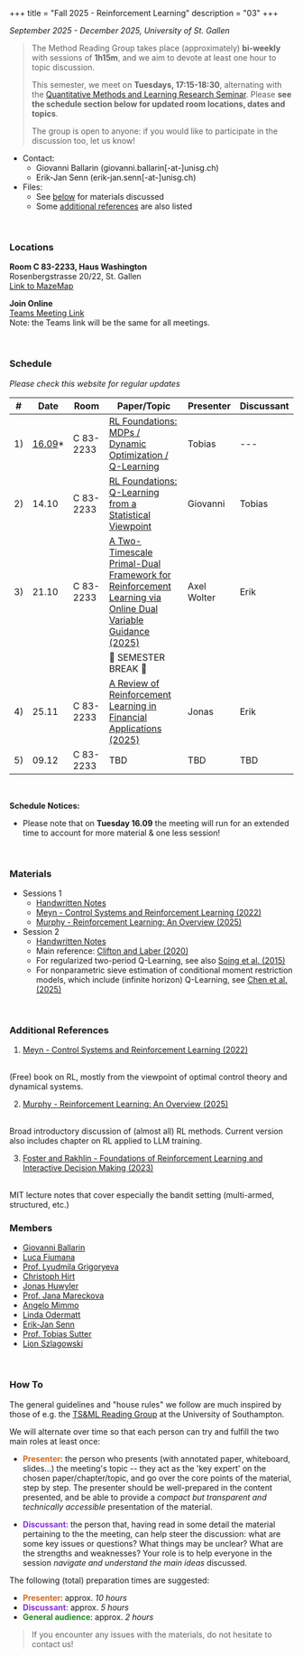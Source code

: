 +++
title = "Fall 2025 - Reinforcement Learning"
description = "03"
+++

_September 2025 - December 2025, University of St. Gallen_

> The Method Reading Group takes place (approximately) __bi-weekly__ with sessions of __1h15m__, and we aim to devote at least one hour to topic discussion. 
> 
> This semester, we meet on __Tuesdays, 17:15-18:30__, alternating with the [Quantitative Methods and Learning
Research Seminar](https://www.unisg.ch/en/university/schools/school-of-economics-and-poltical-science-seps-hsg/research/quantitative-methods-and-learning/?utm_source=chatgpt.com). Please **see the schedule section below for updated room locations, dates and topics**.
> 
> The group is open to anyone: if you would like to participate in the discussion too, let us know!

* Contact: 
    * Giovanni Ballarin (<a>giovanni.ballarin[-at-]unisg.ch</a>)
    * Erik-Jan Senn (<a>erik-jan.senn[-at-]unisg.ch</a>)
* Files:
    * See [below](#materials) for materials discussed
    * Some [additional references](#additional-references) are also listed 

<br>

### <i class="bi bi-geo-fill"></i> Locations

<!-- #### Main Room: -->

**Room C 83-2233, Haus Washington**<br>
Rosenbergstrasse 20/22, St. Gallen
<br>
[Link to MazeMap <i class="bi bi-box-arrow-up-right"></i>](https://link.mazemap.com/SN8ZqwrM)

<!-- **Room C 83-1235, Haus Washington**<br>
Rosenbergstrasse 20/22, St. Gallen<br>
[Link to MazeMap <i class="bi bi-box-arrow-up-right"></i>](https://link.mazemap.com/waU61yBJ)

> At the main foyer of the building, take the right door (coming from the street) towards the decorated staircase.<br>
> The seminar room is on the 1st floor (just above the steps), in front of the first elevator. -->

<!-- ##### Other: -->

**Join Online**<br>
[Teams Meeting Link <i class="bi bi-box-arrow-up-right"></i>](https://teams.microsoft.com/l/meetup-join/19%3ameeting_MTY1ZWQ5M2YtY2M2NC00ODhkLWI5MWMtYjg1NTlkMmMwNjVh%40thread.v2/0?context=%7b%22Tid%22%3a%22a7262e59-1b56-4f5a-a412-6f07181f48ee%22%2c%22Oid%22%3a%22b6a64a0e-4fc2-48fd-a2df-b8da9d3d9dff%22%7d)
<br>
Note: the Teams link will be the same for all meetings.

<br>

### <i class="bi bi-calendar-week"></i> Schedule

*Please check this website for regular updates*

| # | Date | Room | Paper/Topic | Presenter | Discussant |
| --- | --- | --- | --- | --- | --- |
| 1) | <u>16.09</u>* | C&nbsp;83-2233 | [RL Foundations: MDPs / Dynamic Optimization / Q-Learning](#materials) | Tobias | --- |
| 2) | 14.10 | C&nbsp;83-2233 | [RL Foundations: Q-Learning from a Statistical Viewpoint](#materials) | Giovanni | Tobias |
| 3) | 21.10 | C&nbsp;83-2233 | [A Two-Timescale Primal-Dual Framework for Reinforcement Learning via Online Dual Variable Guidance (2025)](https://arxiv.org/abs/2505.04494) | Axel Wolter | Erik |
| | | | 🍂 SEMESTER BREAK 🍂 | | |
| 4) | 25.11 | C&nbsp;83-2233 | [A Review of Reinforcement Learning in Financial Applications (2025)](https://www.annualreviews.org/content/journals/10.1146/annurev-statistics-112723-034423) | Jonas | Erik |
| 5) | 09.12 | C&nbsp;83-2233 | TBD | TBD | TBD |

<!--  --->
<br>

**Schedule Notices:**
* Please note that on **Tuesday 16.09** the meeting will run for an extended time to account for more material & one less session! 

<br>

### <i class="bi bi-file-earmark-arrow-down"></i> Materials

<!-- <div class="ul_relaxed"> -->

* Sessions 1 
  * [<i class="bi bi-file-earmark-pdf"></i> Handwritten Notes](https://www.dropbox.com/scl/fi/nb5e6m78yvbl70qy4vlt0/Sutter_notes_RL.pdf?rlkey=v91cvm73adu10qnx6wkjksdig&dl=0)
  * [<i class="bi bi-file-earmark-pdf"></i> Meyn - Control Systems and Reinforcement Learning (2022)](https://www.dropbox.com/scl/fi/jjzi5dncwme0q966xlsbi/CSRLonline.pdf?rlkey=vmfjb962040wyjte9ej61a48c&e=1&dl=0)
  * [<i class="bi bi-file-earmark-pdf"></i> Murphy - Reinforcement Learning: An Overview (2025)](https://arxiv.org/pdf/2412.05265)
* Session 2
  * [<i class="bi bi-file-earmark-pdf"></i> Handwritten Notes](/error) 
  * Main reference: [Clifton and Laber (2020)](https://www.annualreviews.org/content/journals/10.1146/annurev-statistics-031219-041220) 
  * For regularized two-period Q-Learning, see also [Soing et al. (2015)](https://www3.stat.sinica.edu.tw/statistica/J25N3/J25N35/J25N35.html)
  * For nonparametric sieve estimation of conditional moment restriction models, which include (infinite horizon) Q-Learning, see [Chen et al. (2025)](https://www.sciencedirect.com/science/article/pii/S0304407624002719)
<!--
* Session 3
  * [<i class="bi bi-file-earmark-pdf"></i> Annotated Paper](https://www.dropbox.com/scl/fi/gma9iuvx30q5em8ierlhj/Mikusheva_-_2012_-_One-Dimensional_Inference_in_Autoregressive_Models.pdf?rlkey=2oreckxkgshy3agjtcy2wrl6u&dl=0)
  * Refer to [Mikusheva - Uniform Inference in Autoregressive Models (2007)](https://onlinelibrary.wiley.com/doi/abs/10.1111/j.1468-0262.2007.00798.x) for a more extensive discussion of the AR(1) setting and associated local-to-unity asymptotics.
  * See [Hansen - The Grid Bootstrap and the Autoregressive Model (1999)](https://www.mitpressjournals.org/doi/10.1162/003465399558463) for the original proposal of the grid bootstrap.
* Session 4
  * [<i class="bi bi-file-earmark-pdf"></i> Handwritten Notes](https://www.dropbox.com/scl/fi/0vphtpi0yxt2thfezfsuv/Notes-Bootstrap-robust-prescriptive-analytics-2022.pdf?rlkey=1kt8x5rmdvp6hnr6ou7hgzygi&dl=0) covering the main results of the paper.
* Session 5
  * [<i class="bi bi-file-earmark-pdf"></i> Annotated Paper](https://www.dropbox.com/scl/fi/cscwgrzold8h5ateusxt8/Cogneau-et-al.-2013-Block-bootstrap-methods-and-the-choice-of-stocks-for-the-long-run.pdf?rlkey=3gi1fqldjqto6ohtqbu4dkyj5&dl=0)
* Session 6
  * [<i class="bi bi-file-earmark-pdf"></i> Annotated Paper](https://www.dropbox.com/scl/fi/0ko4dqtniylg2efkvux79/Chernozhukov-et-al.-2017-Central-Limit-Theorems-and-Bootstrap-in-High-Dimensions.pdf?rlkey=p5odhrjdkf5hjttrsj2myb2f0&dl=0)
  * [<i class="bi bi-file-earmark-pdf"></i> Handwritten Notes](https://www.dropbox.com/scl/fi/8wlaebq4fy4yajdrbxxzd/CKK-2017-Simple-HD-CLT-Proof.pdf?rlkey=wdzwa8sxf94ho8stplilfgjr5&dl=0) with proof of a simple version of the key high-dimensional CLT result. Based on the 2021 Hausdorff Summer School lecture notes by K. Kato. -->
<!-- 
* Session ?
  * TBD 
-->

<!-- </div> -->

<br>

### <i class="bi bi-book"></i> Additional References

1. [Meyn - Control Systems and Reinforcement Learning (2022)](https://www.dropbox.com/scl/fi/jjzi5dncwme0q966xlsbi/CSRLonline.pdf?rlkey=vmfjb962040wyjte9ej61a48c&e=1&dl=0)
<br>
(Free) book on RL, mostly from the viewpoint of optimal control theory and dynamical systems. 

2. [Murphy - Reinforcement Learning: An Overview (2025)](https://arxiv.org/pdf/2412.05265)
<br>
Broad introductory discussion of (almost all) RL methods. Current version also includes chapter on RL applied to LLM training.

3. [Foster and Rakhlin - Foundations of Reinforcement Learning and Interactive Decision Making (2023)](https://arxiv.org/pdf/2312.16730)
<br>
MIT lecture notes that cover especially the bandit setting (multi-armed, structured, etc.)

<br>

### <i class="bi bi-person-arms-up"></i> Members

* [Giovanni Ballarin](https://www.unisg.ch/en/university/about-us/organisation/detail/person-id/7ab0798f-b9c2-43f8-9eb9-1f7b55e4c0e5/)
* [Luca Fiumana](https://www.unisg.ch/en/university/about-us/organisation/detail/person-id/40c7b2ca-71ac-441e-b8a5-0872a0c4dc0c/)
* [Prof. Lyudmila Grigoryeva](https://www.unisg.ch/en/university/about-us/organisation/detail/person-id/29fa04c7-1a51-43a6-a7ba-d300c0a661d9/)
* [Christoph Hirt](https://www.unisg.ch/de/universitaet/ueber-uns/organisation/detail/person-id/b66a8694-8d7b-4e1f-9aad-4b6df98139a5/)
* [Jonas Huwyler](https://www.unisg.ch/en/university/about-us/organisation/detail/person-id/8781ed48-6079-41f8-aa70-dbb0eeca6c77/)
* [Prof. Jana Mareckova](https://www.unisg.ch/en/university/about-us/organisation/detail/person-id/eba7af93-43af-4acb-8f8e-f05f32160c8b/)
* [Angelo Mimmo](https://www.unisg.ch/en/university/about-us/organisation/detail/person-id/4b1bc71c-2232-444a-970e-2a13baccf6bb/)
* [Linda Odermatt](https://www.unisg.ch/en/university/about-us/organisation/detail/person-id/43f5f49f-9b1a-40bd-9ae8-058872993c98/)
* [Erik-Jan Senn](https://www.unisg.ch/en/university/about-us/organisation/detail/person-id/4adb255c-5631-4b30-97f5-9f73617cbfdb/)
* [Prof. Tobias Sutter](https://sew.unisg.ch/the-institute/about-us/team/detail/person-id/d5d5c276-6dd4-4f02-b1b9-98512d7c1b1c/)
* [Lion Szlagowski](https://www.unisg.ch/en/university/about-us/organisation/detail/person-id/61ed524f-6bad-49d9-887a-96f863586ee3/)

<br>

### <i class="bi bi-info-circle"></i> How To

The general guidelines and "house rules" we follow are much inspired by those of e.g. the [TS&ML Reading Group](https://www.personal.soton.ac.uk/cz1y20/Reading_Group/mlts-group-2023.html) at the University of Southampton.

We will alternate over time so that each person can try and fulfill the two main roles at least once:

* <b style="color: chocolate">Presenter</b>: the person who presents (with annotated paper, whiteboard, slides...) the meeting's topic -- they act as the 'key expert' on the chosen paper/chapter/topic, and go over the core points of the material, step by step. The presenter should be well-prepared in the content presented, and be able to provide a _compact but transparent and technically accessible_ presentation of the material.
    
* <b style="color: blueviolet">Discussant</b>: the person that, having read in some detail the material pertaining to the the meeting, can help steer the discussion: what are some key issues or questions? What things may be unclear? What are the strengths and weaknesses? Your role is to help everyone in the session *navigate and understand the main ideas* discussed.

The following (total) preparation times are suggested:

+ <b style="color: chocolate">Presenter</b>: approx. *10 hours*
+ <b style="color: blueviolet">Discussant</b>: approx. *5 hours*
+ <b style="color: forestgreen">General audience</b>: approx. *2 hours*

> If you encounter any issues with the materials, do not hesitate to contact us!

</div>